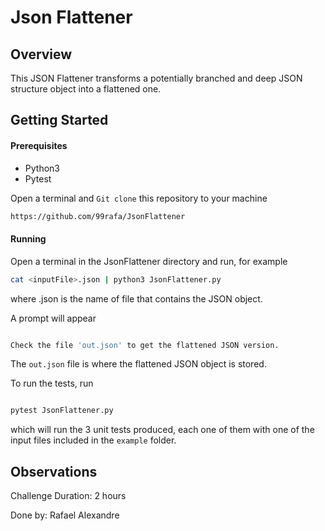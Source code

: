 # Json Flattener

## Overview

This JSON Flattener transforms a potentially branched and deep JSON structure object into a flattened one.


## Getting Started

#### Prerequisites

 - Python3
 - Pytest

Open a terminal and `Git clone` this repository to your machine

```bash
https://github.com/99rafa/JsonFlattener

```

#### Running

Open a terminal in the JsonFlattener directory and run, for example

```bash
cat <inputFile>.json | python3 JsonFlattener.py

```
where <inputFile>.json is the name of file that contains the JSON object.

A prompt will appear

```bash

Check the file 'out.json' to get the flattened JSON version.

```

The `out.json` file is where the flattened JSON object is stored.


To run the tests, run

```bash

pytest JsonFlattener.py

```

which will run the 3 unit tests produced, each one of them with one of the input files included in the `example` folder.


## Observations

Challenge Duration: 2 hours

Done by: Rafael Alexandre
